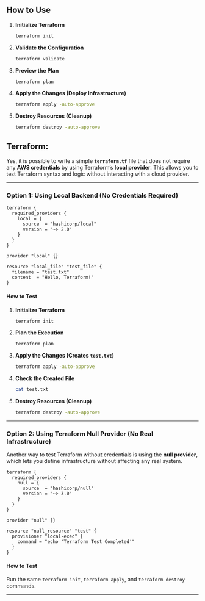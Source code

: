 

## **How to Use**
1. **Initialize Terraform**  
   ```sh
   terraform init
   ```
2. **Validate the Configuration**  
   ```sh
   terraform validate
   ```
3. **Preview the Plan**  
   ```sh
   terraform plan
   ```
4. **Apply the Changes (Deploy Infrastructure)**  
   ```sh
   terraform apply -auto-approve
   ```
5. **Destroy Resources (Cleanup)**  
   ```sh
   terraform destroy -auto-approve
   ```


## Terraform: 

Yes, it is possible to write a simple **`terraform.tf`** file that does not require any **AWS credentials** by using Terraform’s **local provider**. This allows you to test Terraform syntax and logic without interacting with a cloud provider.  

---

### **Option 1: Using Local Backend (No Credentials Required)**
```hcl
terraform {
  required_providers {
    local = {
      source  = "hashicorp/local"
      version = "~> 2.0"
    }
  }
}

provider "local" {}

resource "local_file" "test_file" {
  filename = "test.txt"
  content  = "Hello, Terraform!"
}
```
#### **How to Test**
1. **Initialize Terraform**  
   ```sh
   terraform init
   ```
2. **Plan the Execution**  
   ```sh
   terraform plan
   ```
3. **Apply the Changes (Creates `test.txt`)**  
   ```sh
   terraform apply -auto-approve
   ```
4. **Check the Created File**
   ```sh
   cat test.txt
   ```
5. **Destroy Resources (Cleanup)**
   ```sh
   terraform destroy -auto-approve
   ```

---

### **Option 2: Using Terraform Null Provider (No Real Infrastructure)**
Another way to test Terraform without credentials is using the **null provider**, which lets you define infrastructure without affecting any real system.
```hcl
terraform {
  required_providers {
    null = {
      source  = "hashicorp/null"
      version = "~> 3.0"
    }
  }
}

provider "null" {}

resource "null_resource" "test" {
  provisioner "local-exec" {
    command = "echo 'Terraform Test Completed'"
  }
}
```

#### **How to Test**
Run the same `terraform init`, `terraform apply`, and `terraform destroy` commands.

---

